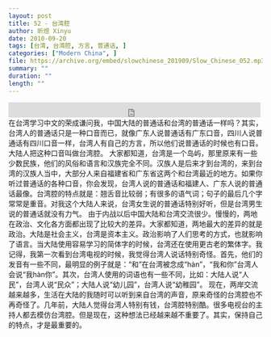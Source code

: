 ```yaml
---
layout: post
title: 52 - 台湾腔
author: 昕煜 Xinyu
date: 2010-09-20
tags: [台湾, 台湾腔, 方言, 普通话, ]
categories: ["Modern China", ]
file: https://archive.org/embed/slowchinese_201909/Slow_Chinese_052.mp3
summary: ""
duration: ""
length: ""
---
```


<iframe src="https://archive.org/embed/slowchinese_201909/Slow_Chinese_052.mp3" width="500" height="30" frameborder="0" webkitallowfullscreen="true" mozallowfullscreen="true" allowfullscreen></iframe>
在台湾学习中文的荣成谦问我，中国大陆的普通话和台湾的普通话一样吗？其实，台湾人的普通话只是一种口音而已，就像广东人说普通话有广东口音，四川人说普通话有四川口音一样，台湾人有自己的方言，所以他们说普通话的时候也有口音。大陆人把这种口音叫做台湾腔。
大家都知道，台湾是一个岛屿，那里原来有一些少数民族，他们的风俗和语言和汉族完全不同。汉族人是后来才到台湾的，来到台湾的汉族人当中，大部分人来自福建省和广东省这两个和台湾最近的地方。如果你听过普通话的各种口音，你会发现，台湾人说的普通话和福建人、广东人说的普通话最像。台湾腔的特点就是：翘舌音比较弱；有很多的语气词；句子的最后几个字常常是重音。对我这个大陆人来说，台湾女生说的普通话特别好听，但是台湾男生说的普通话就没有力气。
由于内战以后中国大陆和台湾交流很少。慢慢的，两地在政治、文化各方面都出现了比较大的差异。大家都知道，两地最大的差异的就是政治。大陆是社会主义，台湾是资本主义。政治影响了人们思考的方式，也就影响了语言。当大陆使用容易学习的简体字的时候，台湾还在使用更古老的繁体字。我记得，我第一次看到台湾电视的时候，我觉得台湾人说话特别奇怪。首先，他们的发音有一些不同，最明显的例子就是：“和”在台湾被念成“hàn”，“我和你”台湾人会说“我hàn你”。其次，台湾人使用的词语也有一些不同，比如：大陆人说“人民”，台湾人说“民众”；大陆人说“幼儿园”，台湾人说“幼稚园”。
现在，两岸交流越来越多，生活在大陆的我随时可以听到来自台湾的声音，原来奇怪的台湾腔也不再奇怪了。几年前，大陆人觉得台湾人特别有钱，台湾腔特别酷。很多电视台的主持人都去模仿台湾腔。但是现在，这种想法已经越来越不重要了。其实，保持自己的特点，才是最重要的。
 
